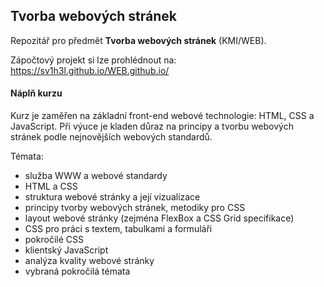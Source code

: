 ## Tvorba webových stránek

Repozitář pro předmět **Tvorba webových stránek** (KMI/WEB).

Zápočtový projekt si lze prohlédnout na: https://sv1h3l.github.io/WEB.github.io/


#### Náplň kurzu
Kurz je zaměřen na základní front-end webové technologie: HTML, CSS a JavaScript. Při výuce je kladen důraz na principy a tvorbu webových stránek podle nejnovějších webových standardů.

Témata:
- služba WWW a webové standardy
- HTML a CSS
- struktura webové stránky a její vizualizace
- principy tvorby webových stránek, metodiky pro CSS
- layout webové stránky (zejména FlexBox a CSS Grid specifikace)
- CSS pro práci s textem, tabulkami a formuláři
- pokročilé CSS
- klientský JavaScript
- analýza kvality webové stránky
- vybraná pokročilá témata